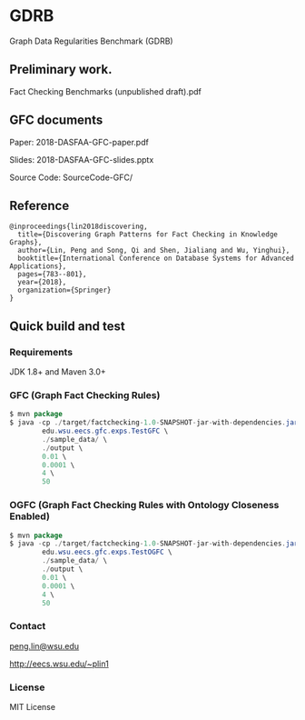 # GDRB
Graph Data Regularities Benchmark (GDRB)

## Preliminary work.

Fact Checking Benchmarks (unpublished draft).pdf

## GFC documents

Paper: 2018-DASFAA-GFC-paper.pdf

Slides: 2018-DASFAA-GFC-slides.pptx

Source Code: SourceCode-GFC/

## Reference

```
@inproceedings{lin2018discovering,
  title={Discovering Graph Patterns for Fact Checking in Knowledge Graphs},
  author={Lin, Peng and Song, Qi and Shen, Jialiang and Wu, Yinghui},
  booktitle={International Conference on Database Systems for Advanced Applications},
  pages={783--801},
  year={2018},
  organization={Springer}
}
```

## Quick build and test

### Requirements

JDK 1.8+ and Maven 3.0+

### GFC (Graph Fact Checking Rules)
```java
$ mvn package
$ java -cp ./target/factchecking-1.0-SNAPSHOT-jar-with-dependencies.jar \
        edu.wsu.eecs.gfc.exps.TestGFC \
		./sample_data/ \
		./output \
		0.01 \
		0.0001 \
		4 \
		50
```

### OGFC (Graph Fact Checking Rules with Ontology Closeness Enabled)

```java
$ mvn package
$ java -cp ./target/factchecking-1.0-SNAPSHOT-jar-with-dependencies.jar \
        edu.wsu.eecs.gfc.exps.TestOGFC \
		./sample_data/ \
		./output \
		0.01 \
		0.0001 \
		4 \
		50
```

### Contact

peng.lin@wsu.edu

http://eecs.wsu.edu/~plin1

### License

MIT License
